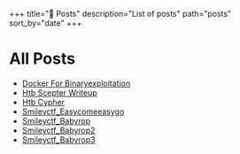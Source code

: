 +++
title="📝 Posts"
description="List of posts"
path="posts"
sort_by="date"
+++

# All Posts

- [Docker For Binaryexploitation](/blog/docker-for-binaryexploitation/)
- [Htb Scepter Writeup](/blog/HackTheBox/htb-scepter-writeup/)
- [Htb Cypher](/blog/HackTheBox/htb-cypher/)
- [Smileyctf_Easycomeeasygo](/blog/SmileyCTF/smileyctf_easycomeeasygo/)
- [Smileyctf_Babyrop](/blog/SmileyCTF/smileyctf_babyrop/)
- [Smileyctf_Babyrop2](/blog/SmileyCTF/smileyctf_babyrop2/)
- [Smileyctf_Babyrop3](/blog/SmileyCTF/smileyctf_babyrop3/)
